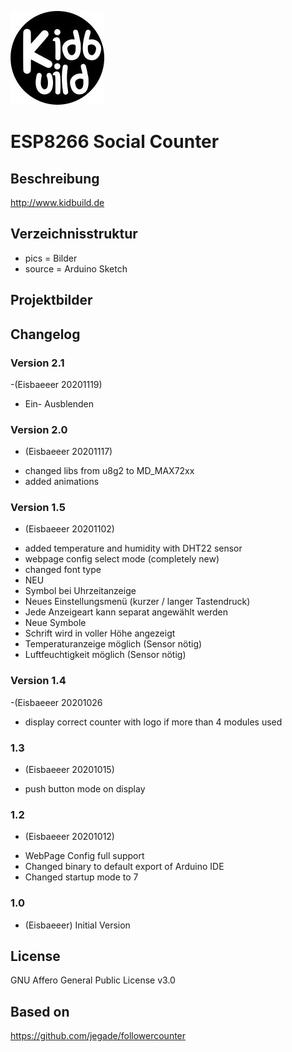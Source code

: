 ![Logo](pics/logo.jpg)
# ESP8266 Social Counter

## Beschreibung
http://www.kidbuild.de
 
## Verzeichnisstruktur
- pics = Bilder
- source = Arduino Sketch

## Projektbilder

## Changelog

### Version 2.1
-(Eisbaeeer 20201119)
+ Ein- Ausblenden
 
### Version 2.0
- (Eisbaeeer 20201117)
+ changed libs from u8g2 to MD_MAX72xx
+ added animations

### Version 1.5
- (Eisbaeeer 20201102)
+ added temperature and humidity with DHT22 sensor
+ webpage config select mode (completely new)
+ changed font type
+ NEU
+ Symbol bei Uhrzeitanzeige
+ Neues Einstellungsmenü (kurzer / langer Tastendruck)
+ Jede Anzeigeart kann separat angewählt werden
+ Neue Symbole
+ Schrift wird in voller Höhe angezeigt
+ Temperaturanzeige möglich (Sensor nötig)
+ Luftfeuchtigkeit möglich (Sensor nötig)

### Version 1.4
-(Eisbaeeer 20201026
+ display correct counter with logo if more than 4 modules used

### 1.3
- (Eisbaeeer 20201015)   
+ push button mode on display

### 1.2
- (Eisbaeeer 20201012)   
+ WebPage Config full support
+ Changed binary to default export of Arduino IDE
+ Changed startup mode to 7

### 1.0
- (Eisbaeeer)
Initial Version

## License
GNU Affero General Public License v3.0

## Based on
https://github.com/jegade/followercounter